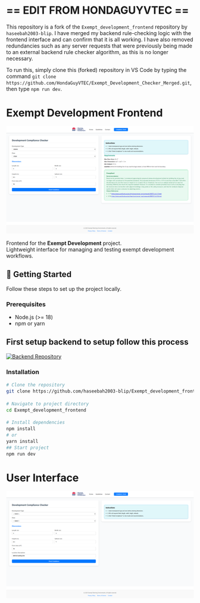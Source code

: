 # == EDIT FROM HONDAGUYVTEC ==
This repository is a fork of the `Exempt_development_frontend` repository by `haseebah2003-blip`. I have merged my backend rule-checking logic with the frontend interface and can confirm that it is all working. I have also removed redundancies such as any server requests that were previously being made to an external backend rule checker algorithm, as this is no longer necessary.

To run this, simply clone this (forked) repository in VS Code by typing the command `git clone https://github.com/HondaGuyVTEC/Exempt_Development_Checker_Merged.git`, then type `npm run dev`.
# Exempt Development Frontend
![Banner](screencapture-localhost-5173-custom-search1-2025-09-11-15_43_30.png)  


Frontend for the **Exempt Development** project.  
Lightweight interface for managing and testing exempt development workflows.  


## 🚀 Getting Started

Follow these steps to set up the project locally.

### Prerequisites
- Node.js (>= 18)
- npm or yarn

## First setup backend to setup follow this process 
[![Backend Repository](https://img.shields.io/badge/Backend-Repository-blue?logo=github)](https://github.com/haseebah2003-blip/Exempt_development_backend.git)
### Installation
```bash
# Clone the repository
git clone https://github.com/haseebah2003-blip/Exempt_development_frontend.git

# Navigate to project directory
cd Exempt_development_frontend

# Install dependencies
npm install
# or
yarn install
## Start project
npm run dev
```
# User Interface

![Banner](screencapture-localhost-5173-2025-09-11-15_42_49.png)  

